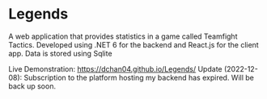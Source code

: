 # Legends
A web application that provides statistics in a game called Teamfight Tactics. 
Developed using .NET 6 for the backend and React.js for the client app.
Data is stored using Sqlite

Live Demonstration: https://dchan04.github.io/Legends/
Update (2022-12-08): Subscription to the platform hosting my backend has expired. Will be back up soon.
